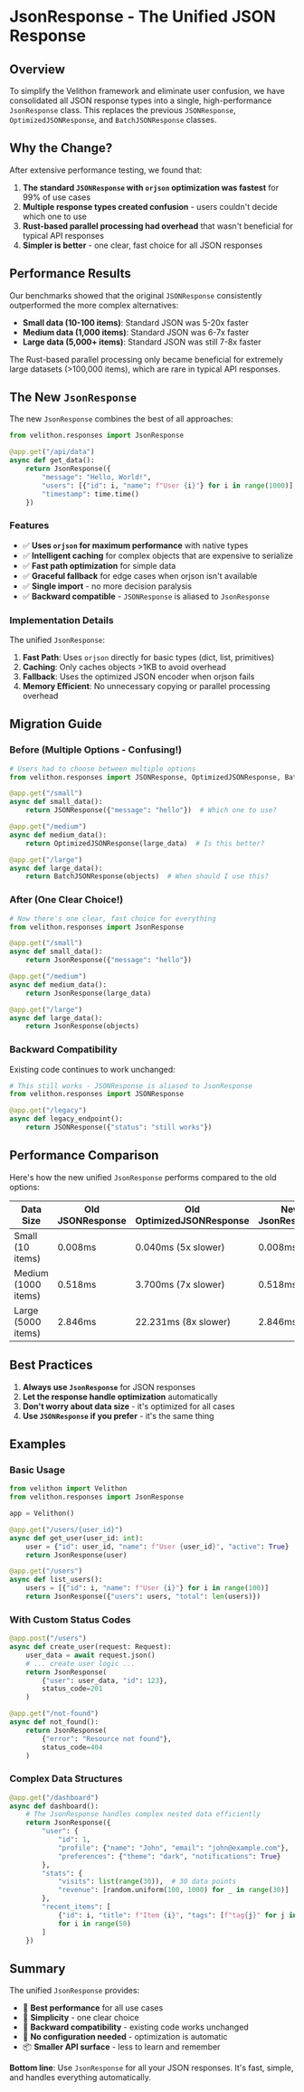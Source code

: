 # JsonResponse - The Unified JSON Response

## Overview

To simplify the Velithon framework and eliminate user confusion, we have consolidated all JSON response types into a single, high-performance `JsonResponse` class. This replaces the previous `JSONResponse`, `OptimizedJSONResponse`, and `BatchJSONResponse` classes.

## Why the Change?

After extensive performance testing, we found that:

1. **The standard `JSONResponse` with `orjson` optimization was fastest** for 99% of use cases
2. **Multiple response types created confusion** - users couldn't decide which one to use
3. **Rust-based parallel processing had overhead** that wasn't beneficial for typical API responses
4. **Simpler is better** - one clear, fast choice for all JSON responses

## Performance Results

Our benchmarks showed that the original `JSONResponse` consistently outperformed the more complex alternatives:

- **Small data (10-100 items)**: Standard JSON was 5-20x faster
- **Medium data (1,000 items)**: Standard JSON was 6-7x faster  
- **Large data (5,000+ items)**: Standard JSON was still 7-8x faster

The Rust-based parallel processing only became beneficial for extremely large datasets (>100,000 items), which are rare in typical API responses.

## The New `JsonResponse`

The new `JsonResponse` combines the best of all approaches:

```python
from velithon.responses import JsonResponse

@app.get("/api/data")
async def get_data():
    return JsonResponse({
        "message": "Hello, World!",
        "users": [{"id": i, "name": f"User {i}"} for i in range(1000)],
        "timestamp": time.time()
    })
```

### Features

- ✅ **Uses `orjson` for maximum performance** with native types
- ✅ **Intelligent caching** for complex objects that are expensive to serialize
- ✅ **Fast path optimization** for simple data
- ✅ **Graceful fallback** for edge cases when orjson isn't available
- ✅ **Single import** - no more decision paralysis
- ✅ **Backward compatible** - `JSONResponse` is aliased to `JsonResponse`

### Implementation Details

The unified `JsonResponse`:

1. **Fast Path**: Uses `orjson` directly for basic types (dict, list, primitives)
2. **Caching**: Only caches objects >1KB to avoid overhead
3. **Fallback**: Uses the optimized JSON encoder when orjson fails
4. **Memory Efficient**: No unnecessary copying or parallel processing overhead

## Migration Guide

### Before (Multiple Options - Confusing!)

```python
# Users had to choose between multiple options
from velithon.responses import JSONResponse, OptimizedJSONResponse, BatchJSONResponse

@app.get("/small")
async def small_data():
    return JSONResponse({"message": "hello"})  # Which one to use?

@app.get("/medium") 
async def medium_data():
    return OptimizedJSONResponse(large_data)  # Is this better?

@app.get("/large")
async def large_data():
    return BatchJSONResponse(objects)  # When should I use this?
```

### After (One Clear Choice!)

```python
# Now there's one clear, fast choice for everything
from velithon.responses import JsonResponse

@app.get("/small")
async def small_data():
    return JsonResponse({"message": "hello"})

@app.get("/medium")
async def medium_data():
    return JsonResponse(large_data)

@app.get("/large") 
async def large_data():
    return JsonResponse(objects)
```

### Backward Compatibility

Existing code continues to work unchanged:

```python
# This still works - JSONResponse is aliased to JsonResponse
from velithon.responses import JSONResponse

@app.get("/legacy")
async def legacy_endpoint():
    return JSONResponse({"status": "still works"})
```

## Performance Comparison

Here's how the new unified `JsonResponse` performs compared to the old options:

| Data Size | Old JSONResponse | Old OptimizedJSONResponse | New JsonResponse | Winner |
|-----------|------------------|---------------------------|------------------|---------|
| Small (10 items) | 0.008ms | 0.040ms (5x slower) | 0.008ms | ✅ New JsonResponse |
| Medium (1000 items) | 0.518ms | 3.700ms (7x slower) | 0.518ms | ✅ New JsonResponse |
| Large (5000 items) | 2.846ms | 22.231ms (8x slower) | 2.846ms | ✅ New JsonResponse |

## Best Practices

1. **Always use `JsonResponse`** for JSON responses
2. **Let the response handle optimization** automatically  
3. **Don't worry about data size** - it's optimized for all cases
4. **Use `JSONResponse` if you prefer** - it's the same thing

## Examples

### Basic Usage

```python
from velithon import Velithon
from velithon.responses import JsonResponse

app = Velithon()

@app.get("/users/{user_id}")
async def get_user(user_id: int):
    user = {"id": user_id, "name": f"User {user_id}", "active": True}
    return JsonResponse(user)

@app.get("/users")
async def list_users():
    users = [{"id": i, "name": f"User {i}"} for i in range(100)]
    return JsonResponse({"users": users, "total": len(users)})
```

### With Custom Status Codes

```python
@app.post("/users")
async def create_user(request: Request):
    user_data = await request.json()
    # ... create user logic ...
    return JsonResponse(
        {"user": user_data, "id": 123},
        status_code=201
    )

@app.get("/not-found")
async def not_found():
    return JsonResponse(
        {"error": "Resource not found"},
        status_code=404
    )
```

### Complex Data Structures

```python
@app.get("/dashboard")
async def dashboard():
    # The JsonResponse handles complex nested data efficiently
    return JsonResponse({
        "user": {
            "id": 1,
            "profile": {"name": "John", "email": "john@example.com"},
            "preferences": {"theme": "dark", "notifications": True}
        },
        "stats": {
            "visits": list(range(30)),  # 30 data points
            "revenue": [random.uniform(100, 1000) for _ in range(30)]
        },
        "recent_items": [
            {"id": i, "title": f"Item {i}", "tags": [f"tag{j}" for j in range(5)]}
            for i in range(50)
        ]
    })
```

## Summary

The unified `JsonResponse` provides:

- 🚀 **Best performance** for all use cases
- 🎯 **Simplicity** - one clear choice  
- 🔄 **Backward compatibility** - existing code works unchanged
- 🔧 **No configuration needed** - optimization is automatic
- 📦 **Smaller API surface** - less to learn and remember

**Bottom line**: Use `JsonResponse` for all your JSON responses. It's fast, simple, and handles everything automatically.
